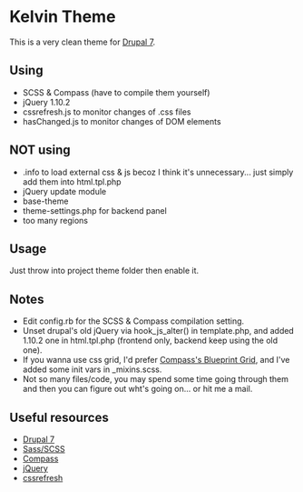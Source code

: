 Kelvin Theme
=========

This is a very clean theme for [Drupal 7](https://drupal.org).

Using
-----
  - SCSS & Compass (have to compile them yourself)
  - jQuery 1.10.2
  - cssrefresh.js to monitor changes of .css files
  - hasChanged.js to monitor changes of DOM elements

NOT using
-----
  - .info to load external css & js becoz I think it's unnecessary... just simply add them into html.tpl.php
  - jQuery update module
  - base-theme
  - theme-settings.php for backend panel
  - too many regions

Usage
-----
Just throw into project theme folder then enable it.

Notes
-----
  - Edit config.rb for the SCSS & Compass compilation setting.
  - Unset drupal's old jQuery via hook_js_alter() in template.php, and added 1.10.2 one in html.tpl.php (frontend only, backend keep using the old one).
  - If you wanna use css grid, I'd prefer [Compass's Blueprint Grid](http://compass-style.org/reference/blueprint/grid/), and I've added some init vars in _mixins.scss.
  - Not so many files/code, you may spend some time going through them and then you can figure out wht's going on... or hit me a mail.

Useful resources
-----
  - [Drupal 7](https://drupal.org)
  - [Sass/SCSS](http://sass-lang.com/)
  - [Compass](http://compass-style.org)
  - [jQuery](http://jquery.com/)
  - [cssrefresh](http://cssrefresh.frebsite.nl/)
